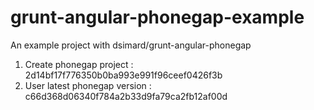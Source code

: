 grunt-angular-phonegap-example
==============================

An example project with dsimard/grunt-angular-phonegap

1. Create phonegap project : 2d14bf17f776350b0ba993e991f96ceef0426f3b
2. User latest phonegap version : c66d368d06340f784a2b33d9fa79ca2fb12af00d
